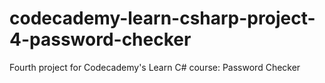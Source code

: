 # codecademy-learn-csharp-project-4-password-checker
Fourth project for Codecademy's Learn C# course: Password Checker
